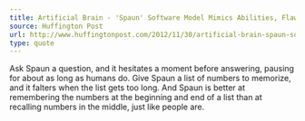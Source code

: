```yaml
---
title: Artificial Brain - 'Spaun' Software Model Mimics Abilities, Flaws Of Human Brain
source: Huffington Post
url: http://www.huffingtonpost.com/2012/11/30/artificial-brain-spaun-software-model_n_2217750.html
type: quote
---
```

Ask Spaun a question, and it hesitates a moment before answering,
pausing for about as long as humans do.
Give Spaun a list of numbers to memorize,
and it falters when the list gets too long.
And Spaun is better at remembering the numbers
at the beginning and end of a list
than at recalling numbers in the middle,
just like people are.
